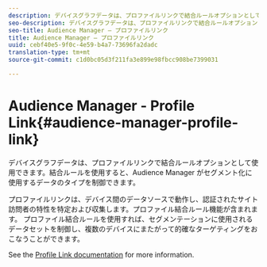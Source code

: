 ```yaml
---
description: デバイスグラフデータは、プロファイルリンクで結合ルールオプションとして使用できます。結合ルールを使用すると、Audience Manager がセグメント化に使用するデータのタイプを制御できます。
seo-description: デバイスグラフデータは、プロファイルリンクで結合ルールオプションとして使用できます。結合ルールを使用すると、Audience Manager がセグメント化に使用するデータのタイプを制御できます。
seo-title: Audience Manager — プロファイルリンク
title: Audience Manager — プロファイルリンク
uuid: cebf40e5-9f0c-4e59-b4a7-73696fa2dadc
translation-type: tm+mt
source-git-commit: c1d0bc05d3f211fa3e899e98fbcc908be7399031

---
```



# Audience Manager - Profile Link{#audience-manager-profile-link}

デバイスグラフデータは、プロファイルリンクで結合ルールオプションとして使用できます。結合ルールを使用すると、Audience Manager がセグメント化に使用するデータのタイプを制御できます。

プロファイルリンクは、デバイス間のデータソースで動作し、認証されたサイト訪問者の特性を特定および収集します。プロファイル結合ルール機能が含まれます。 プロファイル結合ルールを使用すれば、セグメンテーションに使用されるデータセットを制御し、複数のデバイスにまたがって的確なターゲティングをおこなうことができます。

See the [Profile Link documentation](https://marketing.adobe.com/resources/help/en_US/aam/profile-link-intro.html) for more information.
